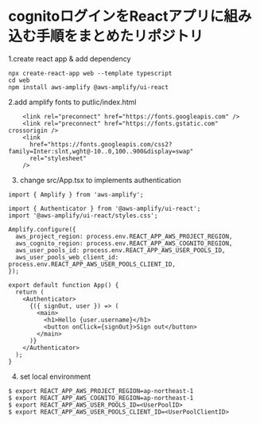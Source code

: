 # cognitoログインをReactアプリに組み込む手順をまとめたリポジトリ

1.create react app & add dependency
```
npx create-react-app web --template typescript
cd web
npm install aws-amplify @aws-amplify/ui-react
```

2.add amplify fonts to putlic/index.html
```
    <link rel="preconnect" href="https://fonts.googleapis.com" />
    <link rel="preconnect" href="https://fonts.gstatic.com" crossorigin />
    <link
      href="https://fonts.googleapis.com/css2?family=Inter:slnt,wght@-10..0,100..900&display=swap"
      rel="stylesheet"
    />
```

3. change src/App.tsx to implements authentication
```
import { Amplify } from 'aws-amplify';

import { Authenticator } from '@aws-amplify/ui-react';
import '@aws-amplify/ui-react/styles.css';

Amplify.configure({
  aws_project_region: process.env.REACT_APP_AWS_PROJECT_REGION,
  aws_cognito_region: process.env.REACT_APP_AWS_COGNITO_REGION,
  aws_user_pools_id: process.env.REACT_APP_AWS_USER_POOLS_ID,
  aws_user_pools_web_client_id:  process.env.REACT_APP_AWS_USER_POOLS_CLIENT_ID,
});

export default function App() {
  return (
    <Authenticator>
      {({ signOut, user }) => (
        <main>
          <h1>Hello {user.username}</h1>
          <button onClick={signOut}>Sign out</button>
        </main>
      )}
    </Authenticator>
  );
}
```

4.  set local environment
```
$ export REACT_APP_AWS_PROJECT_REGION=ap-northeast-1
$ export REACT_APP_AWS_COGNITO_REGION=ap-northeast-1
$ export REACT_APP_AWS_USER_POOLS_ID=<UserPoolID>
$ export REACT_APP_AWS_USER_POOLS_CLIENT_ID=<UserPoolClientID>
```